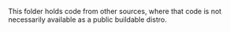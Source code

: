 This folder holds code from other sources, where that code is not necessarily
available as a public buildable distro.
